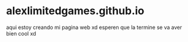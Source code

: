 # alexlimitedgames.github.io
aqui estoy creando mi pagina web xd esperen que la termine se va aver bien cool
xd